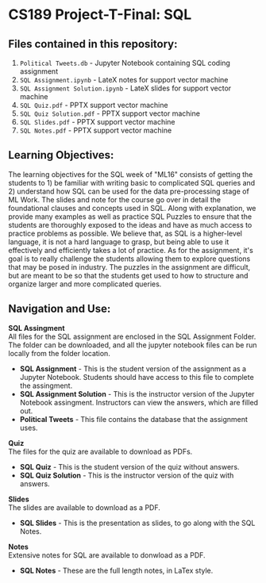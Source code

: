 # CS189 Project-T-Final: SQL

## Files contained in this repository:
1. ``Political Tweets.db`` - Jupyter Notebook containing SQL coding assignment
2. ``SQL Assignment.ipynb`` - LateX notes for support vector machine
3. ``SQL Assignment Solution.ipynb`` - LateX slides for support vector machine
4. ``SQL Quiz.pdf`` - PPTX support vector machine
5. ``SQL Quiz Solution.pdf`` - PPTX support vector machine
6. ``SQL Slides.pdf`` - PPTX support vector machine
7. ``SQL Notes.pdf`` - PPTX support vector machine

## Learning Objectives:
The learning objectives for the SQL week of "ML16" consists of getting the students to 1) be familiar with writing basic to complicated SQL queries and 2) understand how SQL can be used for the data pre-processing stage of ML Work. The slides and note for the course go over in detail the foundational clauses and concepts used in SQL. Along with explanation, we provide many examples as well as practice SQL Puzzles to ensure that the students are thoroughly exposed to the ideas and have as much access to practice problems as possible. We believe that, as SQL is a higher-level language, it is not a hard language to grasp, but being able to use it effectively and efficiently takes a lot of practice. As for the assignment, it's goal is to really challenge the students allowing them to explore questions that may be posed in industry. The puzzles in the assignment are difficult, but are meant to be so that the students get used to how to structure and organize larger and more complicated queries.

## Navigation and Use:

**SQL Assingment** <br>
All files for the SQL assignment are enclosed in the SQL Assignment Folder. The folder can be downloaded, and all the jupyter notebook files can be run locally from the folder location.
* **SQL Assignment** - This is the student version of the assignment as a Jupyter Notebook. Students should have access to this file to complete the assingment.
* **SQL Assignment Solution** - This is the instructor version of the Jupyter Notebook assingment. Instructors can view the answers, which are filled out.
* **Political Tweets** - This file contains the database that the assignment uses.

**Quiz** <br>
The files for the quiz are available to download as PDFs.
* **SQL Quiz** - This is the student version of the quiz without answers.
* **SQL Quiz Solution** - This  is the instructor version of the quiz with answers.

**Slides** <br>
The slides are available to download as a PDF.
* **SQL Slides** - This is the presentation as slides, to go along with the SQL Notes.

**Notes** <br>
Extensive notes for SQL are available to donwload as a PDF.
* **SQL Notes** - These are the full length notes, in LaTex style.
